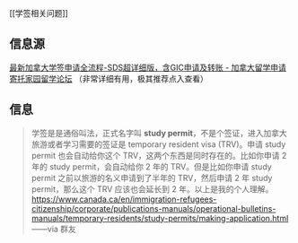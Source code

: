 [[学签相关问题]]

## 信息源
[最新加拿大学签申请全流程-SDS超详细版，含GIC申请及转账 - 加拿大留学申请 寄托家园留学论坛](https://bbs.gter.net/thread-2507913-1-1.html) （非常详细有用，极其推荐点入查看）

## 信息

> 学签是是通俗叫法，正式名字叫 **study permit**，不是个签证，进入加拿大旅游或者学习需要的签证是 temporary resident visa (TRV)。申请 study permit 也会自动给你这个 TRV，这两个东西是同时存在的。比如你申请 2 年的 study permit，会自动给你 2 年的 TRV。但是比如你申请 study permit 之前以旅游的名义申请到了半年的 TRV，然后申请 2 年 study permit，那么这个 TRV 应该也会延长到 2 年。以上是我的个人理解。
> https://www.canada.ca/en/immigration-refugees-citizenship/corporate/publications-manuals/operational-bulletins-manuals/temporary-residents/study-permits/making-application.html
> ——via 群友

